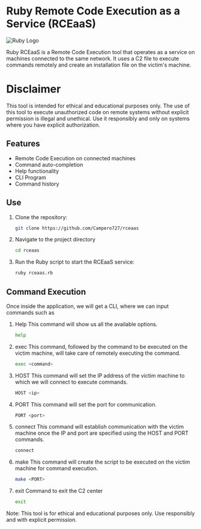 # Ruby Remote Code Execution as a Service (RCEaaS)

![Ruby Logo](https://upload.wikimedia.org/wikipedia/commons/thumb/7/73/Ruby_logo.svg/200px-Ruby_logo.svg.png)

Ruby RCEaaS is a Remote Code Execution tool that operates as a service on machines connected to the same network. It uses a C2 file to execute commands remotely and create an installation file on the victim's machine. 

# Disclaimer
This tool is intended for ethical and educational purposes only. The use of this tool to execute unauthorized code on remote systems without explicit permission is illegal and unethical. Use it responsibly and only on systems where you have explicit authorization.

## Features

- Remote Code Execution on connected machines
- Command auto-completion
- Help functionality
- CLI Program
- Command history

## Use
1. Clone the repository:
   ```bash
   git clone https://github.com/Campero727/rceaas
   ```
2. Navigate to the project directory
    ```bash
    cd rceaas
    ```
3. Run the Ruby script to start the RCEaaS service:
    ```bash
    ruby rceaas.rb
    ```
    
## Command Execution

Once inside the application, we will get a CLI, where we can input commands such as

1. Help 
This command will show us all the available options.
    ```bash
    help
    ```
2. exec
This command, followed by the command to be executed on the victim machine, will take care of remotely executing the command.
    ```bash
    exec <command>
    ```
3. HOST
This command will set the IP address of the victim machine to which we will connect to execute commands.
    ```bash
    HOST <ip>
    ```
4. PORT
This command will set the port for communication.
    ```bash
    PORT <port>
    ```
5. connect
This command will establish communication with the victim machine once the IP and port are specified using the HOST and PORT commands.
    ```bash
    connect
    ```
6. make 
This command will create the script to be executed on the victim machine for command execution.
    ```bash
    make <PORT> 
    ```
7. exit
Command to exit the C2 center
    ```bash
    exit
    ```
Note: This tool is for ethical and educational purposes only. Use responsibly and with explicit permission.